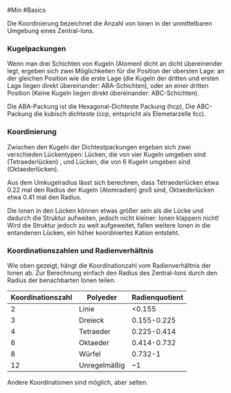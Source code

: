 #Min #Basics 

Die Koordinierung bezeichnet die Anzahl von Ionen in der unmittelbaren Umgebung eines Zentral-Ions.

### Kugelpackungen

Wenn man drei Schichten von Kugeln (Atomen) dicht an dicht übereinender legt, ergeben sich zwei Möglichkeiten für die Position der obersten Lage: an der gleichen Position wie die erste Lage (die Kugeln der dritten und ersten Lage liegen direkt übereinander: ABA-Schichten), oder an einer dritten Position (Keine Kugeln liegen direkt übereinander: ABC-Schichten).
<!--ID: 1705934302543-->


Die ABA-Packung ist die Hexagonal-Dichteste Packung (hcp), Die ABC-Packung die kubisch dichteste (ccp, entspricht als Elemetarzelle fcc).

### Koordinierung

Zwischen den Kugeln der Dichtestpackungen ergeben sich zwei verschieden Lückentypen: Lücken, die von vier  Kugeln umgeben sind (Tetraederlücken) , und Lücken, die von 6 Kugeln umgeben sind (Oktaederlücken).
<!--ID: 1705934302551-->


Aus dem Umkugelradius lässt sich berechnen, dass Tetraederlücken etwa 0.22 mal den Radius der Kugeln (Atomradien) groß sind, Oktaederlücken etwa 0.41 mal den Radius.

Die Ionen in den Lücken können etwas größer sein als die Lücke und dadurch die Struktur aufweiten, jedoch nicht kleiner: Ionen klappern nicht! Wird die Struktur jedoch zu weit aufgeweitet, fallen weitere Ionen in die entandenen Lücken, ein höher koordiniertes Kation entsteht.

### Koordinationszahlen und Radienverhältnis

Wie oben gezeigt, hängt die Koordinationzahl vom Radienverhältnis der Ionen ab. Zur Berechnung einfach den Radius des Zentral-Ions durch den Radius der benachbarten Ionen teilen.
<!--ID: 1705934302558-->


| Koordinationszahl | Polyeder     | Radienquotient |
| ----------------- | ------------ | -------------- |
| 2                 | Linie        | <0.155         |
| 3                 | Dreieck      | 0.155-0.225    |
| 4                 | Tetraeder    | 0.225-0.414    |
| 6                 | Oktaeder     | 0.414-0.732    |
| 8                 | Würfel       | 0.732-1        |
| 12                | Unregelmäßig | ~1             |

Andere Koordinationen sind möglich, aber selten.